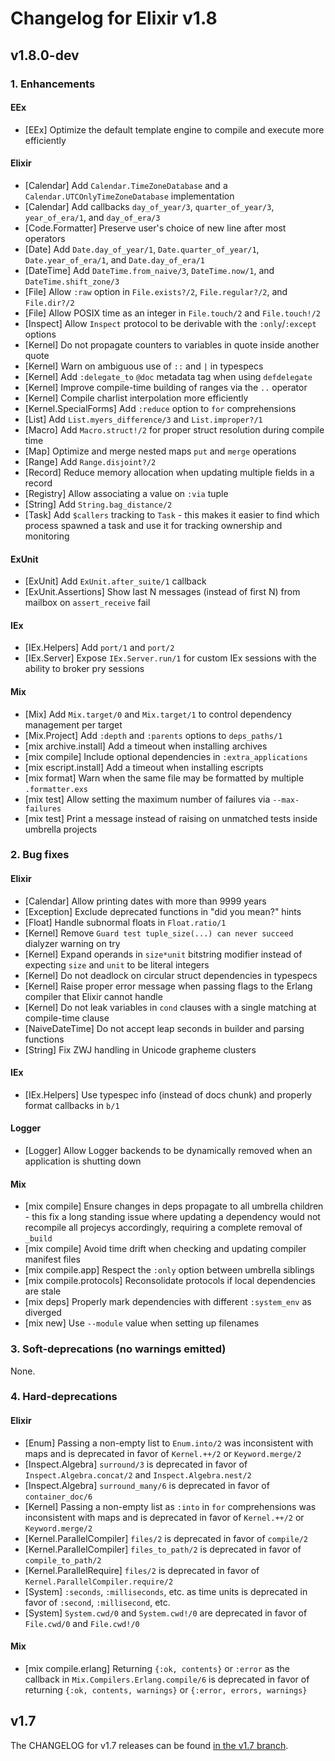 # Changelog for Elixir v1.8

## v1.8.0-dev

### 1. Enhancements

#### EEx

  * [EEx] Optimize the default template engine to compile and execute more efficiently

#### Elixir

  * [Calendar] Add `Calendar.TimeZoneDatabase` and a `Calendar.UTCOnlyTimeZoneDatabase` implementation
  * [Calendar] Add callbacks `day_of_year/3`, `quarter_of_year/3`, `year_of_era/1`, and `day_of_era/3`
  * [Code.Formatter] Preserve user's choice of new line after most operators
  * [Date] Add `Date.day_of_year/1`, `Date.quarter_of_year/1`, `Date.year_of_era/1`, and `Date.day_of_era/1`
  * [DateTime] Add `DateTime.from_naive/3`, `DateTime.now/1`, and `DateTime.shift_zone/3`
  * [File] Allow `:raw` option in `File.exists?/2`, `File.regular?/2`, and `File.dir?/2`
  * [File] Allow POSIX time as an integer in `File.touch/2` and `File.touch!/2`
  * [Inspect] Allow `Inspect` protocol to be derivable with the `:only`/`:except` options
  * [Kernel] Do not propagate counters to variables in quote inside another quote
  * [Kernel] Warn on ambiguous use of `::` and `|` in typespecs
  * [Kernel] Add `:delegate_to` `@doc` metadata tag when using `defdelegate`
  * [Kernel] Improve compile-time building of ranges via the `..` operator
  * [Kernel] Compile charlist interpolation more efficiently
  * [Kernel.SpecialForms] Add `:reduce` option to `for` comprehensions
  * [List] Add `List.myers_difference/3` and `List.improper?/1`
  * [Macro] Add `Macro.struct!/2` for proper struct resolution during compile time
  * [Map] Optimize and merge nested maps `put` and `merge` operations
  * [Range] Add `Range.disjoint?/2`
  * [Record] Reduce memory allocation when updating multiple fields in a record
  * [Registry] Allow associating a value on `:via` tuple
  * [String] Add `String.bag_distance/2`
  * [Task] Add `$callers` tracking to `Task` - this makes it easier to find which process spawned a task and use it for tracking ownership and monitoring

#### ExUnit

  * [ExUnit] Add `ExUnit.after_suite/1` callback
  * [ExUnit.Assertions] Show last N messages (instead of first N) from mailbox on `assert_receive` fail

#### IEx

  * [IEx.Helpers] Add `port/1` and `port/2`
  * [IEx.Server] Expose `IEx.Server.run/1` for custom IEx sessions with the ability to broker pry sessions

#### Mix

  * [Mix] Add `Mix.target/0` and `Mix.target/1` to control dependency management per target
  * [Mix.Project] Add `:depth` and `:parents` options to `deps_paths/1`
  * [mix archive.install] Add a timeout when installing archives
  * [mix compile] Include optional dependencies in `:extra_applications`
  * [mix escript.install] Add a timeout when installing escripts
  * [mix format] Warn when the same file may be formatted by multiple `.formatter.exs`
  * [mix test] Allow setting the maximum number of failures via `--max-failures`
  * [mix test] Print a message instead of raising on unmatched tests inside umbrella projects

### 2. Bug fixes

#### Elixir

  * [Calendar] Allow printing dates with more than 9999 years
  * [Exception] Exclude deprecated functions in "did you mean?" hints
  * [Float] Handle subnormal floats in `Float.ratio/1`
  * [Kernel] Remove `Guard test tuple_size(...) can never succeed` dialyzer warning on try
  * [Kernel] Expand operands in `size*unit` bitstring modifier instead of expecting `size` and `unit` to be literal integers
  * [Kernel] Do not deadlock on circular struct dependencies in typespecs
  * [Kernel] Raise proper error message when passing flags to the Erlang compiler that Elixir cannot handle
  * [Kernel] Do not leak variables in `cond` clauses with a single matching at compile-time clause
  * [NaiveDateTime] Do not accept leap seconds in builder and parsing functions
  * [String] Fix ZWJ handling in Unicode grapheme clusters

#### IEx

  * [IEx.Helpers] Use typespec info (instead of docs chunk) and properly format callbacks in `b/1`

#### Logger

  * [Logger] Allow Logger backends to be dynamically removed when an application is shutting down

#### Mix

  * [mix compile] Ensure changes in deps propagate to all umbrella children - this fix a long standing issue where updating a dependency would not recompile all projecys accordingly, requiring a complete removal of `_build`
  * [mix compile] Avoid time drift when checking and updating compiler manifest files
  * [mix compile.app] Respect the `:only` option between umbrella siblings
  * [mix compile.protocols] Reconsolidate protocols if local dependencies are stale
  * [mix deps] Properly mark dependencies with different `:system_env` as diverged
  * [mix new] Use `--module` value when setting up filenames

### 3. Soft-deprecations (no warnings emitted)

None.

### 4. Hard-deprecations

#### Elixir

  * [Enum] Passing a non-empty list to `Enum.into/2` was inconsistent with maps and is deprecated in favor of `Kernel.++/2` or `Keyword.merge/2`
  * [Inspect.Algebra] `surround/3` is deprecated in favor of `Inspect.Algebra.concat/2` and `Inspect.Algebra.nest/2`
  * [Inspect.Algebra] `surround_many/6` is deprecated in favor of `container_doc/6`
  * [Kernel] Passing a non-empty list as `:into` in `for` comprehensions was inconsistent with maps and is deprecated in favor of `Kernel.++/2` or `Keyword.merge/2`
  * [Kernel.ParallelCompiler] `files/2` is deprecated in favor of `compile/2`
  * [Kernel.ParallelCompiler] `files_to_path/2` is deprecated in favor of `compile_to_path/2`
  * [Kernel.ParallelRequire] `files/2` is deprecated in favor of `Kernel.ParallelCompiler.require/2`
  * [System] `:seconds`, `:milliseconds`, etc. as time units is deprecated in favor of `:second`, `:millisecond`, etc.
  * [System] `System.cwd/0` and `System.cwd!/0` are deprecated in favor of `File.cwd/0` and `File.cwd!/0`

#### Mix

  * [mix compile.erlang] Returning `{:ok, contents}` or `:error` as the callback in `Mix.Compilers.Erlang.compile/6` is deprecated in favor of returning `{:ok, contents, warnings}` or `{:error, errors, warnings}`

## v1.7

The CHANGELOG for v1.7 releases can be found [in the v1.7 branch](https://github.com/elixir-lang/elixir/blob/v1.7/CHANGELOG.md).
